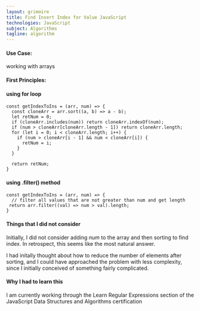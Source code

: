 ```yaml
---
layout: grimoire
title: Find Insert Index for Value JavaScript
technologies: JavaScript
subject: Algorithms
tagline: algorithm
---
```


#### Use Case:
working with arrays

#### First Principles:

#### using for loop
```
const getIndexToIns = (arr, num) => {
  const cloneArr = arr.sort((a, b) => a - b);
  let retNum = 0;
  if (cloneArr.includes(num)) return cloneArr.indexOf(num);
  if (num > cloneArr[cloneArr.length - 1]) return cloneArr.length;
  for (let i = 0; i < cloneArr.length; i++) {
    if (num > cloneArr[i - 1] && num < cloneArr[i]) {
      retNum = i;
    }
  }

  return retNum;
}
```

#### using .filter() method
```
const getIndexToIns = (arr, num) => {
  // filter all values that are not greater than num and get length
 return arr.filter((val) => num > val).length;
}
```
#### Things that I did not consider
Initially, I did not consider adding _num_ to the array and then sorting to find index. In retrospect, this seems like the most natural answer.

I had initally thought about how to reduce the number of elements after sorting, and I could have approached the problem with less complexity, since I initially conceived of something fairly complicated.

#### Why I had to learn this
I am currently working through the Learn Regular Expressions section of the JavaScript Data Structures and Algorithms certification
